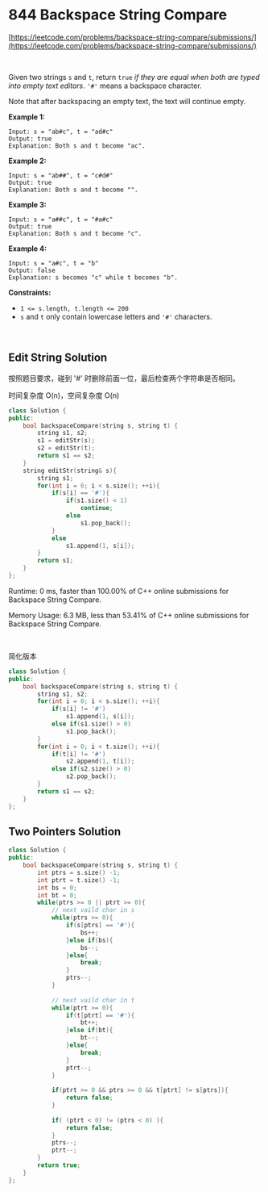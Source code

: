 # 844 Backspace String Compare

[https://leetcode.com/problems/backspace-string-compare/submissions/](https://leetcode.com/problems/backspace-string-compare/submissions/)

<br>

Given two strings `s` and `t`, return `true` *if they are equal when both are typed into empty text editors*. `'#'` means a backspace character.

Note that after backspacing an empty text, the text will continue empty.

 

**Example 1:**

```
Input: s = "ab#c", t = "ad#c"
Output: true
Explanation: Both s and t become "ac".
```

**Example 2:**

```
Input: s = "ab##", t = "c#d#"
Output: true
Explanation: Both s and t become "".
```

**Example 3:**

```
Input: s = "a##c", t = "#a#c"
Output: true
Explanation: Both s and t become "c".
```

**Example 4:**

```
Input: s = "a#c", t = "b"
Output: false
Explanation: s becomes "c" while t becomes "b".
```

 

**Constraints:**

- `1 <= s.length, t.length <= 200`
- `s` and `t` only contain lowercase letters and `'#'` characters.



<br>



## Edit String Solution

按照题目要求，碰到 '#' 时删除前面一位，最后检查两个字符串是否相同。

时间复杂度 O(n)，空间复杂度 O(n)

```c++
class Solution {
public:
    bool backspaceCompare(string s, string t) {
        string s1, s2;
        s1 = editStr(s);
        s2 = editStr(t);
        return s1 == s2;
    }
    string editStr(string& s){
        string s1;
        for(int i = 0; i < s.size(); ++i){
            if(s[i] == '#'){
                if(s1.size() < 1)
                    continue;
                else
                    s1.pop_back();
            }
            else
                s1.append(1, s[i]);
        }
        return s1;
    }
};
```

Runtime: 0 ms, faster than 100.00% of C++ online submissions for Backspace String Compare.

Memory Usage: 6.3 MB, less than 53.41% of C++ online submissions for Backspace String Compare.





<br>

简化版本

```c++
class Solution {
public:
    bool backspaceCompare(string s, string t) {
        string s1, s2;
        for(int i = 0; i < s.size(); ++i){
            if(s[i] != '#')
                s1.append(1, s[i]);
            else if(s1.size() > 0)
                s1.pop_back();
        }
        for(int i = 0; i < t.size(); ++i){
            if(t[i] != '#')
                s2.append(1, t[i]);
            else if(s2.size() > 0)
                s2.pop_back();
        }
        return s1 == s2;
    }
};
```





## Two Pointers Solution







```c++
class Solution {
public:
    bool backspaceCompare(string s, string t) {
        int ptrs = s.size() -1;
        int ptrt = t.size() -1;
        int bs = 0;
        int bt = 0;
        while(ptrs >= 0 || ptrt >= 0){
            // next vaild char in s
            while(ptrs >= 0){
                if(s[ptrs] == '#'){
                    bs++;
                }else if(bs){
                    bs--;
                }else{
                    break;
                }
                ptrs--;
            }
            
            // next vaild char in t
            while(ptrt >= 0){
                if(t[ptrt] == '#'){
                    bt++;
                }else if(bt){
                    bt--;
                }else{
                    break;
                }
                ptrt--;
            }
            
            if(ptrt >= 0 && ptrs >= 0 && t[ptrt] != s[ptrs]){
                return false;
            }
            
            if( (ptrt < 0) != (ptrs < 0) ){
                return false;
            }
            ptrs--;
            ptrt--;
        }
        return true;
    }
};
```

